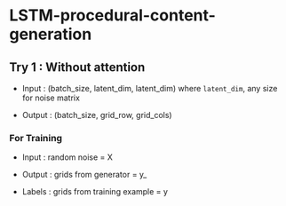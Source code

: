 # LSTM-procedural-content-generation

## Try 1 : Without attention
- Input : (batch_size, latent_dim, latent_dim) where ```latent_dim```, any size for noise matrix

- Output : (batch_size, grid_row, grid_cols) 

### For Training
- Input : random noise = X

- Output : grids from generator = y_

- Labels : grids from training example = y
